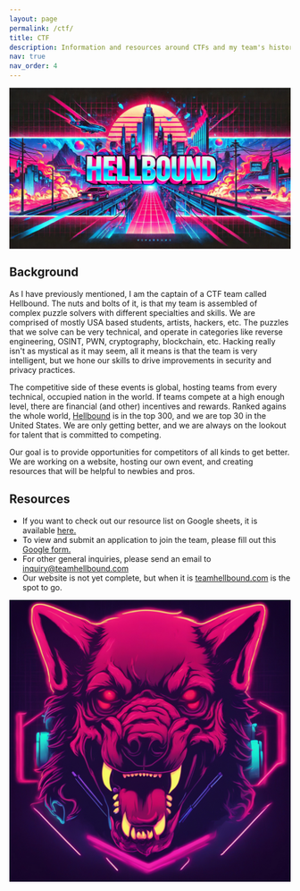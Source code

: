 ```yaml
---
layout: page
permalink: /ctf/
title: CTF
description: Information and resources around CTFs and my team's history!
nav: true
nav_order: 4
---
```

<img align=center src="/assets/img/Banner.jpg" alt="Banner" style="width:892px;">

<h2>Background</h2>
As I have previously mentioned, I am the captain of a CTF team called Hellbound. The nuts and bolts of it, is that my team is assembled of complex puzzle solvers with different specialties and skills. We are comprised of mostly USA based students, artists, hackers, etc. The puzzles that we solve can be very technical, and operate in categories like reverse engineering, OSINT, PWN, cryptography, blockchain, etc. Hacking really isn't as mystical as it may seem, all it means is that the team is very intelligent, but we hone our skills to drive improvements in security and privacy practices.

The competitive side of these events is global, hosting teams from every technical, occupied nation in the world. If teams compete at a high enough level, there are financial (and other) incentives and rewards. Ranked agains the whole world, <a href="https://ctftime.org/team/243673">Hellbound</a> is in the top 300, and we are top 30 in the United States. We are only getting better, and we are always on the lookout for talent that is committed to competing.

Our goal is to provide opportunities for competitors of all kinds to get better. We are working on a website, hosting our own event, and creating resources that will be helpful to newbies and pros. 

<h2>Resources</h2>
<ul>
  <li> If you want to check out our resource list on Google sheets, it is available <a href="https://docs.google.com/spreadsheets/d/1Jm-VsO2xZABC5zkOwncXBkAF6CAlQk8m_2L8V6owMiI/edit?usp=sharing">here.</a></li>
  <li>To view and submit an application to join the team, please fill out this <a href="https://docs.google.com/forms/d/e/1FAIpQLSeCrJSS5Nyfw7MVfrNEewPp75Muyar1T7ikdZZ_NEMtXRbyCw/viewform?usp=sf_link">Google form.</a></li>
  <li>For other general inquiries, please send an email to <a href="emailto:inquiry@teamhellbound.com">inquiry@teamhellbound.com</a></li>
  <li>Our website is not yet complete, but when it is <a href="https://teamhellbound.com">teamhellbound.com</a> is the spot to go.</li>
</ul>
<img align=center src="/assets/img/Hellhound.jpg" alt="Hellhound" style="width:512px;">
